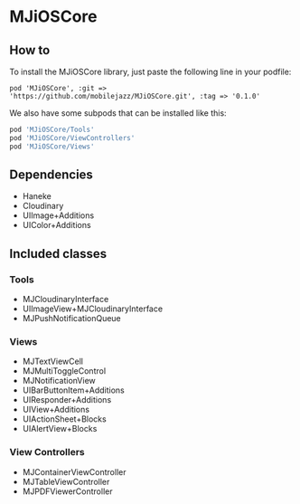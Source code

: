# MJiOSCore

## How to 

To install the MJiOSCore library, just paste the following line in your podfile:
```
pod 'MJiOSCore', :git => 'https://github.com/mobilejazz/MJiOSCore.git', :tag => '0.1.0'
```

We also have some subpods that can be installed like this:
```ruby
pod 'MJiOSCore/Tools'
pod 'MJiOSCore/ViewControllers'
pod 'MJiOSCore/Views'
```

## Dependencies
- Haneke
- Cloudinary
- UIImage+Additions
- UIColor+Additions

## Included classes
### Tools
- MJCloudinaryInterface
- UIImageView+MJCloudinaryInterface
- MJPushNotificationQueue

### Views
- MJTextViewCell
- MJMultiToggleControl
- MJNotificationView
- UIBarButtonItem+Additions
- UIResponder+Additions
- UIView+Additions
- UIActionSheet+Blocks
- UIAlertView+Blocks

### View Controllers
- MJContainerViewController
- MJTableViewController
- MJPDFViewerController
